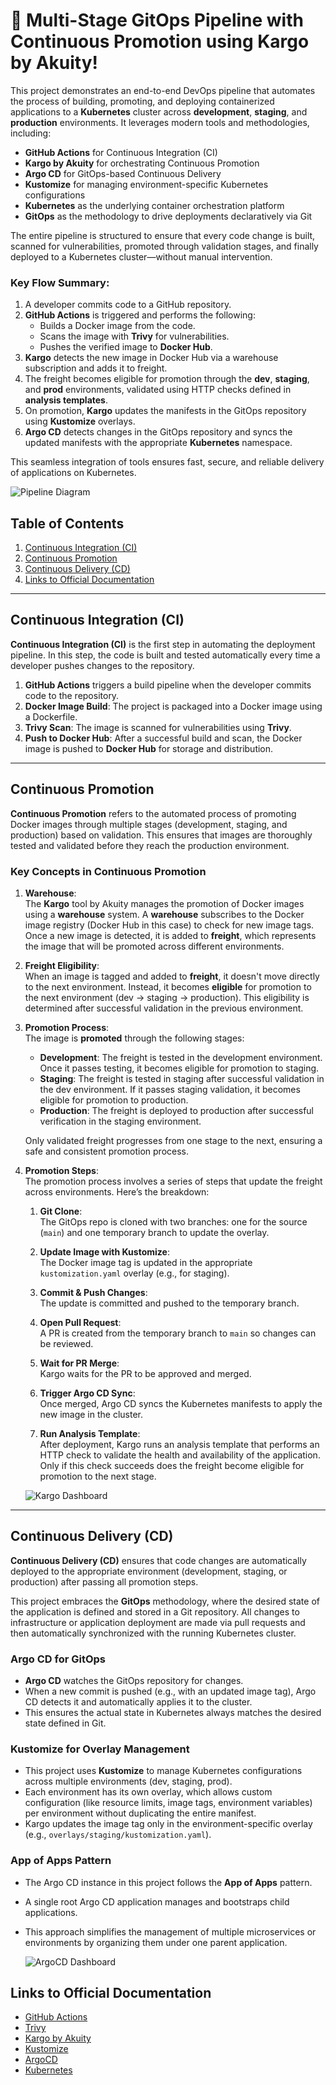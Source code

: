 # 🚀 Multi-Stage GitOps Pipeline with Continuous Promotion using Kargo by Akuity! 

This project demonstrates an end-to-end DevOps pipeline that automates the process of building, promoting, and deploying containerized applications to a **Kubernetes** cluster across **development**, **staging**, and **production** environments. It leverages modern tools and methodologies, including:

- **GitHub Actions** for Continuous Integration (CI)
- **Kargo by Akuity** for orchestrating Continuous Promotion
- **Argo CD** for GitOps-based Continuous Delivery
- **Kustomize** for managing environment-specific Kubernetes configurations
- **Kubernetes** as the underlying container orchestration platform
- **GitOps** as the methodology to drive deployments declaratively via Git  

The entire pipeline is structured to ensure that every code change is built, scanned for vulnerabilities, promoted through validation stages, and finally deployed to a Kubernetes cluster—without manual intervention.

### Key Flow Summary:

1. A developer commits code to a GitHub repository.
2. **GitHub Actions** is triggered and performs the following:
   - Builds a Docker image from the code.
   - Scans the image with **Trivy** for vulnerabilities.
   - Pushes the verified image to **Docker Hub**.
3. **Kargo** detects the new image in Docker Hub via a warehouse subscription and adds it to freight.
4. The freight becomes eligible for promotion through the **dev**, **staging**, and **prod** environments, validated using HTTP checks defined in **analysis templates**.
5. On promotion, **Kargo** updates the manifests in the GitOps repository using **Kustomize** overlays.
6. **Argo CD** detects changes in the GitOps repository and syncs the updated manifests with the appropriate **Kubernetes** namespace.

This seamless integration of tools ensures fast, secure, and reliable delivery of applications on Kubernetes.

![Pipeline Diagram](/images/kargo-diagram.png)

## Table of Contents
1. [Continuous Integration (CI)](#continuous-integration-ci)
2. [Continuous Promotion](#continuous-promotion)
3. [Continuous Delivery (CD)](#continuous-delivery-cd)
4. [Links to Official Documentation](#links-to-official-documentation)

---

## Continuous Integration (CI)

**Continuous Integration (CI)** is the first step in automating the deployment pipeline. In this step, the code is built and tested automatically every time a developer pushes changes to the repository.

1. **GitHub Actions** triggers a build pipeline when the developer commits code to the repository.
2. **Docker Image Build**: The project is packaged into a Docker image using a Dockerfile.
3. **Trivy Scan**: The image is scanned for vulnerabilities using **Trivy**.
4. **Push to Docker Hub**: After a successful build and scan, the Docker image is pushed to **Docker Hub** for storage and distribution.

---

## Continuous Promotion

**Continuous Promotion** refers to the automated process of promoting Docker images through multiple stages (development, staging, and production) based on validation. This ensures that images are thoroughly tested and validated before they reach the production environment.

### Key Concepts in Continuous Promotion

1. **Warehouse**:  
   The **Kargo** tool by Akuity manages the promotion of Docker images using a **warehouse** system. A **warehouse** subscribes to the Docker image registry (Docker Hub in this case) to check for new image tags. Once a new image is detected, it is added to **freight**, which represents the image that will be promoted across different environments.

2. **Freight Eligibility**:  
   When an image is tagged and added to **freight**, it doesn't move directly to the next environment. Instead, it becomes **eligible** for promotion to the next environment (dev → staging → production). This eligibility is determined after successful validation in the previous environment.

3. **Promotion Process**:  
   The image is **promoted** through the following stages:
   - **Development**: The freight is tested in the development environment. Once it passes testing, it becomes eligible for promotion to staging.
   - **Staging**: The freight is tested in staging after successful validation in the dev environment. If it passes staging validation, it becomes eligible for promotion to production.
   - **Production**: The freight is deployed to production after successful verification in the staging environment.

   Only validated freight progresses from one stage to the next, ensuring a safe and consistent promotion process.

4. **Promotion Steps**:  
   The promotion process involves a series of steps that update the freight across environments. Here’s the breakdown:

    1. **Git Clone**:  
    The GitOps repo is cloned with two branches: one for the source (`main`) and one temporary branch to update the overlay.

    2. **Update Image with Kustomize**:  
    The Docker image tag is updated in the appropriate `kustomization.yaml` overlay (e.g., for staging).

    3. **Commit & Push Changes**:  
    The update is committed and pushed to the temporary branch.

    4. **Open Pull Request**:  
    A PR is created from the temporary branch to `main` so changes can be reviewed.

    5. **Wait for PR Merge**:  
    Kargo waits for the PR to be approved and merged.

    6. **Trigger Argo CD Sync**:  
    Once merged, Argo CD syncs the Kubernetes manifests to apply the new image in the cluster.

    7. **Run Analysis Template**:  
    After deployment, Kargo runs an analysis template that performs an HTTP check to validate the health and availability of the application. Only if this check succeeds does the freight become eligible for promotion to the next stage.

   ![Kargo Dashboard](/images/kargo-dashboard.png)

---

## Continuous Delivery (CD)

**Continuous Delivery (CD)** ensures that code changes are automatically deployed to the appropriate environment (development, staging, or production) after passing all promotion steps.

This project embraces the **GitOps** methodology, where the desired state of the application is defined and stored in a Git repository. All changes to infrastructure or application deployment are made via pull requests and then automatically synchronized with the running Kubernetes cluster.

### Argo CD for GitOps
- **Argo CD** watches the GitOps repository for changes.
- When a new commit is pushed (e.g., with an updated image tag), Argo CD detects it and automatically applies it to the cluster.
- This ensures the actual state in Kubernetes always matches the desired state defined in Git.

### Kustomize for Overlay Management
- This project uses **Kustomize** to manage Kubernetes configurations across multiple environments (dev, staging, prod).
- Each environment has its own overlay, which allows custom configuration (like resource limits, image tags, environment variables) per environment without duplicating the entire manifest.
- Kargo updates the image tag only in the environment-specific overlay (e.g., `overlays/staging/kustomization.yaml`).

### App of Apps Pattern
- The Argo CD instance in this project follows the **App of Apps** pattern.
- A single root Argo CD application manages and bootstraps child applications.
- This approach simplifies the management of multiple microservices or environments by organizing them under one parent application.

   ![ArgoCD Dashboard](/images/argo-dashboard.png)

## Links to Official Documentation

- [GitHub Actions](https://docs.github.com/en/actions)
- [Trivy](https://trivy.dev/v0.55/)
- [Kargo by Akuity](https://docs.kargo.io/)
- [Kustomize](https://kustomize.io/)
- [ArgoCD](https://argo-cd.readthedocs.io/en/stable/)
- [Kubernetes](https://kubernetes.io/docs/home/)
